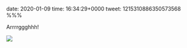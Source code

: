 date: 2020-01-09
time: 16:34:29+0000
tweet: 1215310886350573568
%%%

Arrrrggghhh!

![](EN2mzU-WAAA4dhL.jpg)

